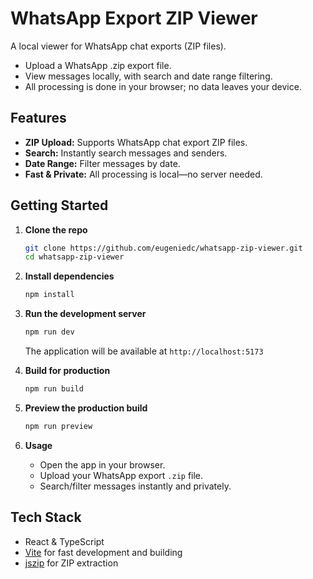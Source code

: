 # WhatsApp Export ZIP Viewer

A local viewer for WhatsApp chat exports (ZIP files).  
- Upload a WhatsApp .zip export file.
- View messages locally, with search and date range filtering.
- All processing is done in your browser; no data leaves your device.

## Features

- **ZIP Upload:** Supports WhatsApp chat export ZIP files.
- **Search:** Instantly search messages and senders.
- **Date Range:** Filter messages by date.
- **Fast & Private:** All processing is local—no server needed.

## Getting Started

1. **Clone the repo**
   ```bash
   git clone https://github.com/eugeniedc/whatsapp-zip-viewer.git
   cd whatsapp-zip-viewer
   ```

2. **Install dependencies**
   ```bash
   npm install
   ```

3. **Run the development server**
   ```bash
   npm run dev
   ```
   The application will be available at `http://localhost:5173`

4. **Build for production**
   ```bash
   npm run build
   ```

5. **Preview the production build**
   ```bash
   npm run preview
   ```

6. **Usage**
   - Open the app in your browser.
   - Upload your WhatsApp export `.zip` file.
   - Search/filter messages instantly and privately.

## Tech Stack

- React & TypeScript
- [Vite](https://vitejs.dev/) for fast development and building
- [jszip](https://www.npmjs.com/package/jszip) for ZIP extraction

